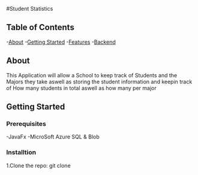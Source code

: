 #Student Statistics
## Table of Contents
-[About](#about)
-[Getting Started](#getting-started)
-[Features](#features)
-[Backend](#backend)

## About 
This Application will allow a School to keep track of Students and the Majors they take aswell as storing the student
information and keepin track of How many students in total aswell as how many per major 

## Getting Started 
### Prerequisites
-JavaFx
-MicroSoft Azure SQL & Blob

### Installtion 
 1.Clone the repo:
 git clone 

